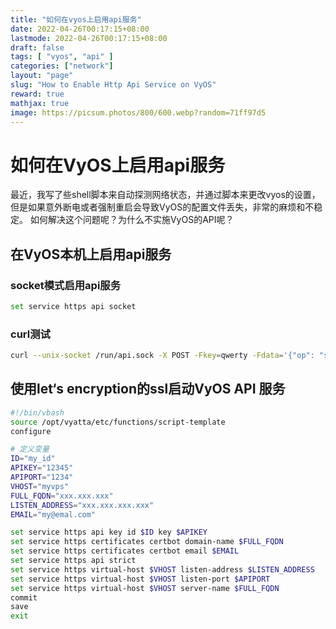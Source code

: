```yaml
---
title: "如何在vyos上启用api服务"
date: 2022-04-26T00:17:15+08:00
lastmode: 2022-04-26T00:17:15+08:00
draft: false
tags: [ "vyos", "api" ]
categories: ["network"]
layout: "page"
slug: "How to Enable Http Api Service on VyOS"
reward: true
mathjax: true
image: https://picsum.photos/800/600.webp?random=71ff97d5
---
```


# 如何在VyOS上启用api服务

最近，我写了些shell脚本来自动探测网络状态，并通过脚本来更改vyos的设置，但是如果意外断电或者强制重启会导致VyOS的配置文件丢失，非常的麻烦和不稳定。
如何解决这个问题呢？为什么不实施VyOS的API呢？

## 在VyOS本机上启用api服务
### socket模式启用api服务
```bash
set service https api socket 
```

### curl测试

```bash
curl --unix-socket /run/api.sock -X POST -Fkey=qwerty -Fdata='{"op": "showConfig", "path": []}' http://localhost/retrieve
```

## 使用let‘s encryption的ssl启动VyOS API 服务

```bash
#!/bin/vbash
source /opt/vyatta/etc/functions/script-template
configure

# 定义变量
ID="my_id"
APIKEY="12345"
APIPORT="1234"
VHOST="myvps"
FULL_FQDN="xxx.xxx.xxx"
LISTEN_ADDRESS="xxx.xxx.xxx.xxx"
EMAIL="my@emal.com"

set service https api key id $ID key $APIKEY
set service https certificates certbot domain-name $FULL_FQDN
set service https certificates certbot email $EMAIL
set service https api strict
set service https virtual-host $VHOST listen-address $LISTEN_ADDRESS
set service https virtual-host $VHOST listen-port $APIPORT
set service https virtual-host $VHOST server-name $FULL_FQDN
commit
save
exit
```




